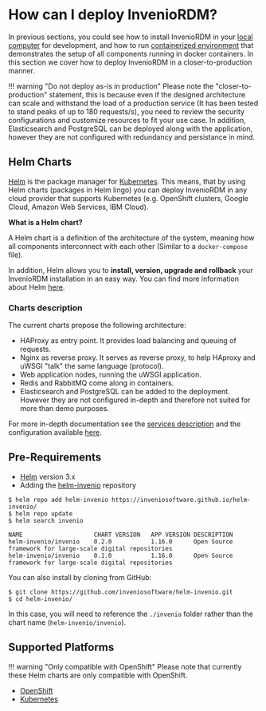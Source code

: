 # How can I deploy InvenioRDM?

In previous sections, you could see how to install InvenioRDM in your [local computer](../develop/index.md) for development, and how to run [containerized environment](../preview/index.md) that demonstrates the setup of all components running in docker containers. In this section we cover how to deploy InvenioRDM in a closer-to-production manner.

!!! warning "Do not deploy as-is in production"
    Please note the "closer-to-production" statement, this is because even if the designed architecture can scale and withstand the load of a production service (It has been tested to stand peaks of up to 180 requests/s), you need to review the security configurations and customize resources to fit your use case. In addition, Elasticsearch and PostgreSQL can be deployed along with the application, however they are not configured with redundancy and persistance in mind.

## Helm Charts

[Helm](https://helm.sh) is the package manager for [Kubernetes](https://kubernetes.io/). This means, that by using Helm charts (packages in Helm lingo) you can deploy InvenioRDM in any cloud provider that supports Kubernetes (e.g. OpenShift clusters, Google Cloud, Amazon Web Services, IBM Cloud).

**What is a Helm chart?**

A Helm chart is a definition of the architecture of the system, meaning how all components interconnect with each other (Similar to a `docker-compose` file).

In addition, Helm allows you to **install, version, upgrade and rollback** your InvenioRDM installation in an easy way. You can find more information about Helm [here](https://helm.sh/docs/intro/quickstart/).

### Charts description

The current charts propose the following architecture:

- HAProxy as entry point. It provides load balancing and queuing of requests.
- Nginx as reverse proxy. It serves as reverse proxy, to help HAproxy and uWSGI "talk" the same language (protocol).
- Web application nodes, running the uWSGI application.
- Redis and RabbitMQ come along in containers.
- Elasticsearch and PostgreSQL can be added to the deployment. However they are not configured in-depth and therefore not suited for more than demo purposes.

For more in-depth documentation see the [services description](services.md) and the configuration available [here](configuration.md).

## Pre-Requirements

- [Helm](https://helm.sh/docs/intro/install/) version 3.x
- Adding the [helm-invenio](https://github.com/inveniosoftware/helm-invenio) repository

``` console
$ helm repo add helm-invenio https://inveniosoftware.github.io/helm-invenio/
$ helm repo update
$ helm search invenio

NAME                   	CHART VERSION	APP VERSION	DESCRIPTION
helm-invenio/invenio	0.2.0        	1.16.0     	Open Source framework for large-scale digital repositories
helm-invenio/invenio	0.1.0        	1.16.0     	Open Source framework for large-scale digital repositories
```

You can also install by cloning from GitHub:

```
$ git clone https://github.com/inveniosoftware/helm-invenio.git
$ cd helm-invenio/
```

In this case, you will need to reference the `./invenio` folder rather than the chart name (`helm-invenio/invenio`).

## Supported Platforms

!!! warning "Only compatible with OpenShift"
    Please note that currently these Helm charts are only compatible with OpenShift.

- [OpenShift](openshift.md)
- [Kubernetes](kubernetes.md)
